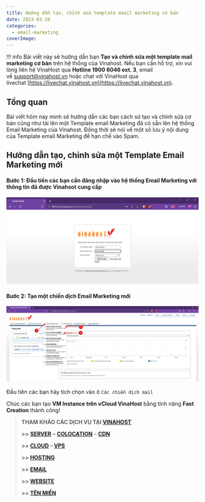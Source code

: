 ```yaml
---
title: Hướng dẫn tạo, chỉnh sửa template email marketing cơ bản
date: 2023-03-10
categories:
  - email-marketing
coverImage:
---
```

!!! info 
	Bài viết này sẽ hướng dẫn bạn **Tạo và chỉnh sửa một template mail marketing cơ bản** trên hệ thống của Vinahost. Nếu bạn cần hỗ trợ, xin vui lòng liên hệ VinaHost qua **Hotline 1900 6046 ext. 3**, email về [support@vinahost.vn](mailto:support@vinahost.vn) hoặc chat với VinaHost qua livechat [https://livechat.vinahost.vn](https://livechat.vinahost.vn).


## Tổng quan

Bài viết hôm nay mình sẽ hướng dẫn các bạn cách sử tạo và chỉnh sửa cơ bản cũng như tải lên một Template email Marketing đã có sẵn lên hệ thống Email Marketing của Vinahost. Đồng thời sẽ nói về một số lưu ý nội dung của Template email Marketing để hạn chế vào Spam. 

## Hướng dẫn tạo, chỉnh sửa một Template Email Marketing mới

#### Bước 1:  Đầu tiền các bạn cần đăng nhập vào hệ thống Email Marketing với thông tin đã được Vinahsot cung cấp

![](images/login.png)

#### Bước 2:  Tạo một chiến dịch Email Marketing mới

![](images/create_template_1.png)

Đầu tiên các bạn hãy tích chọn vào ô `Các chiến dịch mail`


















Chúc các bạn tạo **VM Instance trên vCloud VinaHost** bằng tính năng **Fast Creation** thành công!

> **THAM KHẢO CÁC DỊCH VỤ TẠI [VINAHOST](https://vinahost.vn/)**
> 
> **\>>** [**SERVER**](https://vinahost.vn/thue-may-chu-rieng/) **–** [**COLOCATION**](https://vinahost.vn/colocation.html) – [**CDN**](https://vinahost.vn/dich-vu-cdn-chuyen-nghiep)
> 
> **\>> [CLOUD](https://vinahost.vn/cloud-server-gia-re/) – [VPS](https://vinahost.vn/vps-ssd-chuyen-nghiep/)**
> 
> **\>> [HOSTING](https://vinahost.vn/wordpress-hosting)**
> 
> **\>> [EMAIL](https://vinahost.vn/email-hosting)**
> 
> **\>> [WEBSITE](http://vinawebsite.vn/)**
> 
> **\>> [TÊN MIỀN](https://vinahost.vn/ten-mien-gia-re/)**
